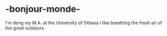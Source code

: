 # -bonjour-monde-

I'm dong my M.A. at the University of Ottawa 
I like breathing the fresh air of the great outdoors.
